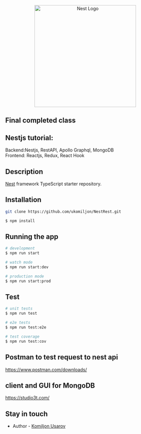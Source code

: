 <p align="center">
  <a href="http://nestjs.com/" target="blank"><img src="https://nestjs.com/img/logo_text.svg" width="320" alt="Nest Logo" /></a>
</p>
 
 
## Final completed class  
## Nestjs tutorial:

Backend:Nestjs, RestAPI, Apollo Graphql, MongoDB  
Frontend: Reactjs, Redux, React Hook


## Description

[Nest](https://github.com/nestjs/nest) framework TypeScript starter repository.

## Installation

```bash
git clone https://github.com/ukomiljon/NestRest.git
```

```bash
$ npm install
```

## Running the app

```bash
# development
$ npm run start

# watch mode
$ npm run start:dev

# production mode
$ npm run start:prod
```

## Test

```bash
# unit tests
$ npm run test

# e2e tests
$ npm run test:e2e

# test coverage
$ npm run test:cov
```

 ## Postman to test request to nest api

https://www.postman.com/downloads/

## client and GUI for MongoDB

https://studio3t.com/

## Stay in touch

- Author - [Komiljon Usarov](ukomiljon@gmail.com)

 